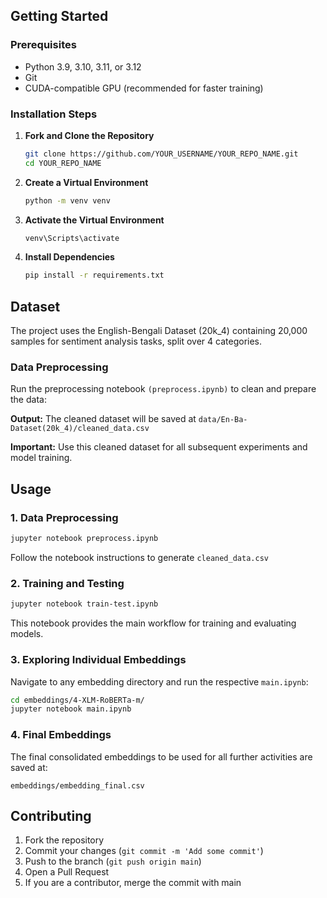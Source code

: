 ## Getting Started

### Prerequisites

-   Python 3.9, 3.10, 3.11, or 3.12
-   Git
-   CUDA-compatible GPU (recommended for faster training)

### Installation Steps

1. **Fork and Clone the Repository**

    ```bash
    git clone https://github.com/YOUR_USERNAME/YOUR_REPO_NAME.git
    cd YOUR_REPO_NAME
    ```

2. **Create a Virtual Environment**

    ```bash
    python -m venv venv
    ```

3. **Activate the Virtual Environment**

    ```bash
    venv\Scripts\activate
    ```

4. **Install Dependencies**
    ```bash
    pip install -r requirements.txt
    ```

## Dataset

The project uses the English-Bengali Dataset (20k_4) containing 20,000 samples for sentiment analysis tasks, split over 4 categories.

### Data Preprocessing

Run the preprocessing notebook `(preprocess.ipynb)` to clean and prepare the data:

**Output:** The cleaned dataset will be saved at `data/En-Ba-Dataset(20k_4)/cleaned_data.csv`

**Important:** Use this cleaned dataset for all subsequent experiments and model training.

## Usage

### 1. Data Preprocessing

```bash
jupyter notebook preprocess.ipynb
```

Follow the notebook instructions to generate `cleaned_data.csv`

### 2. Training and Testing

```bash
jupyter notebook train-test.ipynb
```

This notebook provides the main workflow for training and evaluating models.

### 3. Exploring Individual Embeddings

Navigate to any embedding directory and run the respective `main.ipynb`:

```bash
cd embeddings/4-XLM-RoBERTa-m/
jupyter notebook main.ipynb
```

### 4. Final Embeddings

The final consolidated embeddings to be used for all further activities are saved at:

```
embeddings/embedding_final.csv
```

## Contributing

1. Fork the repository
2. Commit your changes (`git commit -m 'Add some commit'`)
3. Push to the branch (`git push origin main`)
4. Open a Pull Request
5. If you are a contributor, merge the commit with main

